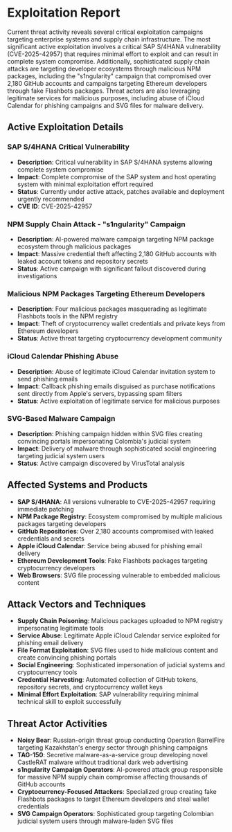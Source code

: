 # Exploitation Report

Current threat activity reveals several critical exploitation campaigns targeting enterprise systems and supply chain infrastructure. The most significant active exploitation involves a critical SAP S/4HANA vulnerability (CVE-2025-42957) that requires minimal effort to exploit and can result in complete system compromise. Additionally, sophisticated supply chain attacks are targeting developer ecosystems through malicious NPM packages, including the "s1ngularity" campaign that compromised over 2,180 GitHub accounts and campaigns targeting Ethereum developers through fake Flashbots packages. Threat actors are also leveraging legitimate services for malicious purposes, including abuse of iCloud Calendar for phishing campaigns and SVG files for malware delivery.

## Active Exploitation Details

### SAP S/4HANA Critical Vulnerability
- **Description**: Critical vulnerability in SAP S/4HANA systems allowing complete system compromise
- **Impact**: Complete compromise of the SAP system and host operating system with minimal exploitation effort required
- **Status**: Currently under active attack, patches available and deployment urgently recommended
- **CVE ID**: CVE-2025-42957

### NPM Supply Chain Attack - "s1ngularity" Campaign
- **Description**: AI-powered malware campaign targeting NPM package ecosystem through malicious packages
- **Impact**: Massive credential theft affecting 2,180 GitHub accounts with leaked account tokens and repository secrets
- **Status**: Active campaign with significant fallout discovered during investigations

### Malicious NPM Packages Targeting Ethereum Developers
- **Description**: Four malicious packages masquerading as legitimate Flashbots tools in the NPM registry
- **Impact**: Theft of cryptocurrency wallet credentials and private keys from Ethereum developers
- **Status**: Active threat targeting cryptocurrency development community

### iCloud Calendar Phishing Abuse
- **Description**: Abuse of legitimate iCloud Calendar invitation system to send phishing emails
- **Impact**: Callback phishing emails disguised as purchase notifications sent directly from Apple's servers, bypassing spam filters
- **Status**: Active exploitation of legitimate service for malicious purposes

### SVG-Based Malware Campaign
- **Description**: Phishing campaign hidden within SVG files creating convincing portals impersonating Colombia's judicial system
- **Impact**: Delivery of malware through sophisticated social engineering targeting judicial system users
- **Status**: Active campaign discovered by VirusTotal analysis

## Affected Systems and Products

- **SAP S/4HANA**: All versions vulnerable to CVE-2025-42957 requiring immediate patching
- **NPM Package Registry**: Ecosystem compromised by multiple malicious packages targeting developers
- **GitHub Repositories**: Over 2,180 accounts compromised with leaked credentials and secrets
- **Apple iCloud Calendar**: Service being abused for phishing email delivery
- **Ethereum Development Tools**: Fake Flashbots packages targeting cryptocurrency developers
- **Web Browsers**: SVG file processing vulnerable to embedded malicious content

## Attack Vectors and Techniques

- **Supply Chain Poisoning**: Malicious packages uploaded to NPM registry impersonating legitimate tools
- **Service Abuse**: Legitimate Apple iCloud Calendar service exploited for phishing email delivery
- **File Format Exploitation**: SVG files used to hide malicious content and create convincing phishing portals
- **Social Engineering**: Sophisticated impersonation of judicial systems and cryptocurrency tools
- **Credential Harvesting**: Automated collection of GitHub tokens, repository secrets, and cryptocurrency wallet keys
- **Minimal Effort Exploitation**: SAP vulnerability requiring minimal technical skill to exploit successfully

## Threat Actor Activities

- **Noisy Bear**: Russian-origin threat group conducting Operation BarrelFire targeting Kazakhstan's energy sector through phishing campaigns
- **TAG-150**: Secretive malware-as-a-service group developing novel CastleRAT malware without traditional dark web advertising
- **s1ngularity Campaign Operators**: AI-powered attack group responsible for massive NPM supply chain compromise affecting thousands of GitHub accounts
- **Cryptocurrency-Focused Attackers**: Specialized group creating fake Flashbots packages to target Ethereum developers and steal wallet credentials
- **SVG Campaign Operators**: Sophisticated group targeting Colombian judicial system users through malware-laden SVG files